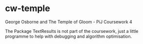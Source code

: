 # cw-temple
George Osborne and The Temple of Gloom - PiJ Coursework 4

The Package TextResults is not part of the coursework, just a little programme to help with debugging and algorithm optimisation.
